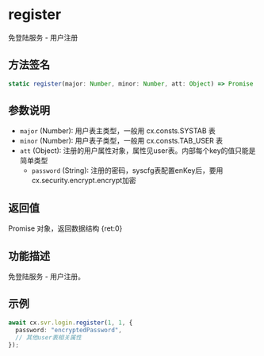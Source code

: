 # register

免登陆服务 - 用户注册

## 方法签名
```typescript
static register(major: Number, minor: Number, att: Object) => Promise
```

## 参数说明
- `major` (Number): 用户表主类型，一般用 cx.consts.SYSTAB 表
- `minor` (Number): 用户表子类型，一般用 cx.consts.TAB_USER 表
- `att` (Object): 注册的用户属性对象，属性见user表。内部每个key的值只能是简单类型
  - `password` (String): 注册的密码，syscfg表配置enKey后，要用cx.security.encrypt.encrypt加密

## 返回值
Promise 对象，返回数据结构 {ret:0}

## 功能描述
免登陆服务 - 用户注册。

## 示例
```typescript
await cx.svr.login.register(1, 1, {
  password: "encryptedPassword",
  // 其他user表相关属性
});
``` 